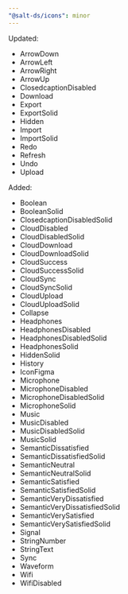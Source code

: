 ```yaml
---
"@salt-ds/icons": minor
---
```


Updated:

- ArrowDown
- ArrowLeft
- ArrowRight
- ArrowUp
- ClosedcaptionDisabled
- Download
- Export
- ExportSolid
- Hidden
- Import
- ImportSolid
- Redo
- Refresh
- Undo
- Upload

Added:

- Boolean
- BooleanSolid
- ClosedcaptionDisabledSolid
- CloudDisabled
- CloudDisabledSolid
- CloudDownload
- CloudDownloadSolid
- CloudSuccess
- CloudSuccessSolid
- CloudSync
- CloudSyncSolid
- CloudUpload
- CloudUploadSolid
- Collapse
- Headphones
- HeadphonesDisabled
- HeadphonesDisabledSolid
- HeadphonesSolid
- HiddenSolid
- History
- IconFigma
- Microphone
- MicrophoneDisabled
- MicrophoneDisabledSolid
- MicrophoneSolid
- Music
- MusicDisabled
- MusicDisabledSolid
- MusicSolid
- SemanticDissatisfied
- SemanticDissatisfiedSolid
- SemanticNeutral
- SemanticNeutralSolid
- SemanticSatisfied
- SemanticSatisfiedSolid
- SemanticVeryDissatisfied
- SemanticVeryDissatisfiedSolid
- SemanticVerySatisfied
- SemanticVerySatisfiedSolid
- Signal
- StringNumber
- StringText
- Sync
- Waveform
- Wifi
- WifiDisabled
